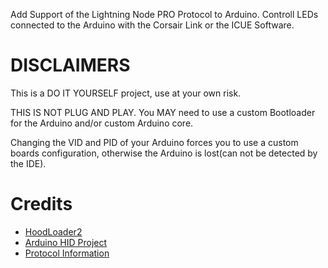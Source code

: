 Add Support of the Lightning Node PRO Protocol to Arduino.
Controll LEDs connected to the Arduino with the Corsair Link or the ICUE Software.

# DISCLAIMERS
This is a DO IT YOURSELF project, use at your own risk.

THIS IS NOT PLUG AND PLAY.
You MAY need to use a custom Bootloader for the Arduino and/or custom Arduino core.

Changing the VID and PID of your Arduino forces you to use a custom boards configuration, otherwise the Arduino is lost(can not be detected by the IDE).

# Credits
- [HoodLoader2](https://github.com/NicoHood/HoodLoader2)
- [Arduino HID Project](https://github.com/NicoHood/HID)
- [Protocol Information](https://github.com/audiohacked/OpenCorsairLink/issues/70)

